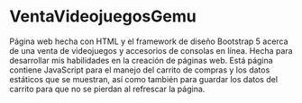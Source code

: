 # VentaVideojuegosGemu
Página web hecha con HTML y el framework de diseño Bootstrap 5 acerca de una venta de videojuegos y accesorios de consolas en línea. Hecha para desarrollar mis habilidades en la creación de páginas web. Está página contiene JavaScript para el manejo del carrito de compras y los datos estáticos que se muestran, así como también para guardar los datos del carrito para que no se pierdan al refrescar la página.
